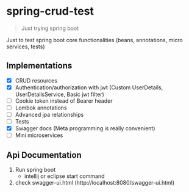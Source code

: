 # spring-crud-test
> Just trying spring boot

Just to test spring boot core functionalities (beans, annotations, micro services, tests)

## Implementations

- [x] CRUD resources
- [x] Authentication/authorization with jwt (Custom UserDetails, UserDetailsService, Basic jwt filter)
- [ ] Cookie token instead of Bearer header
- [ ] Lombok annotations
- [ ] Advanced jpa relationships
- [ ] Tests
- [x] Swagger docs (Meta programming is really convenient)
- [ ] Mini microservices

## Api Documentation
1. Run spring boot
    * intellij or eclipse start command
2. check swagger-ui.html (http://localhost:8080/swagger-ui.html)
